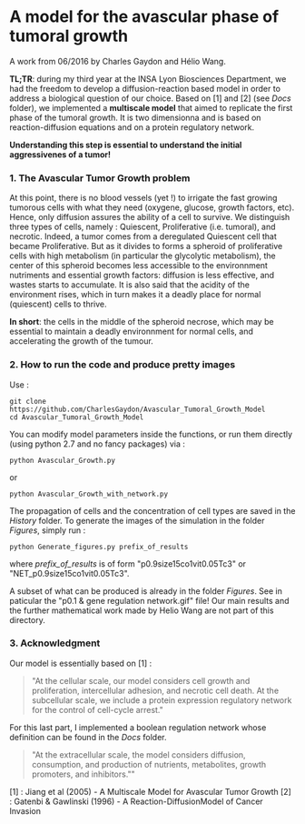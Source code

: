 # A model for the avascular phase of tumoral growth

A work from 06/2016 by Charles Gaydon and Hélio Wang.

**TL;TR**: during my third year at the INSA Lyon Biosciences Department, we had the freedom to develop a diffusion-reaction based model in order to address a biological question of our choice. 
Based on [1] and [2] (see *Docs* folder), we implemented a **multiscale model** that aimed to replicate the first phase of the tumoral growth. It is two dimensionna and is based on reaction-diffusion equations and on a protein regulatory network.

**Understanding this step is essential to understand the initial aggressivenes of a tumor!**

### 1. The Avascular Tumor Growth problem


At this point, there is no blood vessels (yet !) to irrigate the fast growing tumorous cells with what they need (oxygene, glucose, growth factors, etc). Hence, only diffusion assures the ability of a cell to survive.  We distinguish three types of cells, namely : Quiescent, Proliferative (i.e. tumoral), and necrotic. Indeed, a tumor comes from a deregulated Quiescent cell that became Proliferative. But as it divides to forms a spheroid of proliferative cells with high metabolism (in particular the glycolytic metabolism), the center of this spheroid becomes less accessible to the environnment nutriments and essential growth factors: diffusion is less effective, and wastes starts to accumulate. It is also said that the acidity of the environment rises, which in turn makes it a deadly place for normal (quiescent) cells to thrive.

**In short**: the cells in the middle of the spheroid necrose, which may be essential to maintain a deadly environnment for normal cells, and accelerating the growth of the tumour.

### 2. How to run the code and produce pretty images
Use :

	git clone https://github.com/CharlesGaydon/Avascular_Tumoral_Growth_Model
	cd Avascular_Tumoral_Growth_Model

You can modify model parameters inside the functions, or run them directly (using python 2.7 and no fancy packages) via :	
	
	python Avascular_Growth.py

or
	
	python Avascular_Growth_with_network.py

The propagation of cells and the concentration of cell types are saved in the *History* folder. 
To generate the images of the simulation in the folder *Figures*, simply run :

	python Generate_figures.py prefix_of_results

where *prefix_of_results* is of form "p0.9size15co1vit0.05Tc3" or "NET_p0.9size15co1vit0.05Tc3".

A subset of what can be produced is already in the folder *Figures*. See in paticular the "p0.1 & gene regulation network.gif" file! Our main results and the further mathematical work made by Helio Wang are not part of this directory.

### 3. Acknowledgment

Our model is essentially based on [1] : 

> "At the cellular scale, our model considers cell growth and proliferation, intercellular adhesion, and necrotic cell death. At the subcellular scale, we include a protein expression regulatory network for the control of cell-cycle arrest." 

For this last part, I implemented a boolean regulation network whose definition can be found in the *Docs* folder. 

> "At the extracellular scale, the model considers diffusion, consumption, and production of nutrients, metabolites, growth promoters, and inhibitors.""

[1] : Jiang et al (2005) - A Multiscale Model for Avascular Tumor Growth
[2] : Gatenbi & Gawlinski (1996) - A Reaction-DiffusionModel of Cancer Invasion
